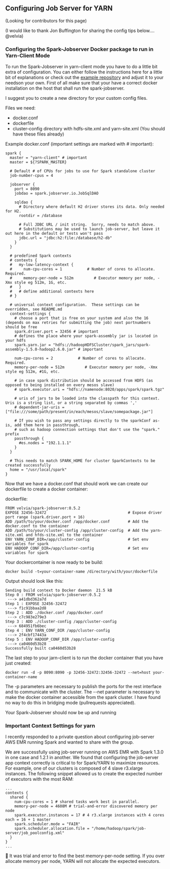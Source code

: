 ## Configuring Job Server for YARN

(Looking for contributors for this page)

(I would like to thank Jon Buffington for sharing the config tips below.... @velvia)

### Configuring the Spark-Jobserver Docker package to run in Yarn-Client Mode

To run the Spark-Jobserver in yarn-client mode you have to do a little bit extra of configuration.
You can either follow the instructions here for a little bit of explanations or check out the [example repository](https://github.com/MeiSign/spark-jobserver-yarn-client-example) and adjust it to your needson your own.
First of all make sure that your have a correct docker installation on the host that shall run the spark-jobserver.

I suggest you to create a new directory for your custom config files.

Files we need:
- docker.conf
- dockerfile
- cluster-config directory with hdfs-site.xml and yarn-site.xml (You should have these files already)

Example docker.conf (important settings are marked with # important):

    spark {
      master = "yarn-client" # important
      master = ${?SPARK_MASTER}
    
      # Default # of CPUs for jobs to use for Spark standalone cluster
      job-number-cpus = 4

      jobserver {
        port = 8090
        jobdao = spark.jobserver.io.JobSqlDAO

        sqldao {
          # Directory where default H2 driver stores its data. Only needed for H2.
          rootdir = /database

          # Full JDBC URL / init string.  Sorry, needs to match above.
          # Substitutions may be used to launch job-server, but leave it out here in the default or tests won't pass
          jdbc.url = "jdbc:h2:file:/database/h2-db"
        }
      }

      # predefined Spark contexts
      # contexts {
      #   my-low-latency-context {
      #     num-cpu-cores = 1           # Number of cores to allocate.  Required.
      #     memory-per-node = 512m         # Executor memory per node, -Xmx style eg 512m, 1G, etc.
      #   }
      #   # define additional contexts here
      # }

      # universal context configuration.  These settings can be overridden, see README.md
      context-settings {
        # choose a port that is free on your system and also the 16 (depends on max retries for submitting the job) next portnumbers should be free 
        spark.driver.port = 32456 # important
        # defines the place where your spark-assembly jar is located in your hdfs
        spark.yarn.jar = "hdfs://hadoopHDFSCluster/spark_jars/spark-assembly-1.5.0-hadoop2.6.0.jar" # important

        num-cpu-cores = 2           # Number of cores to allocate.  Required.
        memory-per-node = 512m         # Executor memory per node, -Xmx style eg 512m, #1G, etc.
    
        # in case spark distribution should be accessed from HDFS (as opposed to being installed on every mesos slave)
        # spark.executor.uri = "hdfs://namenode:8020/apps/spark/spark.tgz"

        # uris of jars to be loaded into the classpath for this context. Uris is a string list, or a string separated by commas ','
        # dependent-jar-uris = ["file:///some/path/present/in/each/mesos/slave/somepackage.jar"]

        # If you wish to pass any settings directly to the sparkConf as-is, add them here in passthrough,
        # such as hadoop connection settings that don't use the "spark." prefix
        passthrough {
          #es.nodes = "192.1.1.1"
        }
      }

      # This needs to match SPARK_HOME for cluster SparkContexts to be created successfully
      home = "/usr/local/spark"
    }

Now that we have a docker.conf that should work we can create our dockerfile to create a docker container:

dockerfile:

    FROM velvia/spark-jobserver:0.5.2
    EXPOSE 32456-32472                                    # Expose driver port range (spark.driver.port + 16)
    ADD /path/to/your/docker.conf /app/docker.conf        # Add the docker.conf to the container
    ADD /path/to/your/cluster-config /app/cluster-config  # Add the yarn-site.xml and hfds-site.xml to the container
    ENV YARN_CONF_DIR=/app/cluster-config                 # Set env variables for spark
    ENV HADOOP_CONF_DIR=/app/cluster-config               # Set env variables for spark
    
Your dockercontainer is now ready to be build:
    
    docker build -t=your-container-name /directory/with/your/dockerfile

Output should look like this:

    Sending build context to Docker daemon  21.5 kB
    Step 0 : FROM velvia/spark-jobserver:0.5.2
     ---> a41dbd362a7d
    Step 1 : EXPOSE 32456-32472
     ---> f1c91bbaa2d8
    Step 2 : ADD ./docker.conf /app/docker.conf
     ---> c7c983e279e3
    Step 3 : ADD ./cluster-config /app/cluster-config
     ---> 684951fb6bec
    Step 4 : ENV YARN_CONF_DIR /app/cluster-config
     ---> 2f4cbf17443a
    Step 5 : ENV HADOOP_CONF_DIR /app/cluster-config
     ---> ca0460d53b28
    Successfully built ca0460d53b28

The last step to your jarn-client is to run the docker container that you have just created:

    docker run -d -p 8090:8090 -p 32456-32472:32456-32472 --net=host your-container-name
    
  The -p parameters are necessary to publish the ports for the rest interface and to communicate with the cluster.
  The --net parameter is necessary to make the docker container accessible from the spark cluster. I have found no way to do this in bridging mode (pullrequests appreciated).
  
Your Spark-Jobserver should now be up and running

### Important Context Settings for yarn

I recently responded to a private question about configuring job-server AWS EMR running Spark and wanted to share with the group.

We are successfully using job-server running on AWS EMR with Spark 1.3.0 in one case and 1.2.1 in another. We found that configuring the job-server app context correctly is critical to for Spark/YARN to maximize resources. For example, one of our clusters is composed of 4 slave r3.xlarge instances. The following snippet allowed us to create the expected number of executors with the most RAM:

```
...
contexts {
  shared {
    num-cpu-cores = 1 # shared tasks work best in parallel.
    memory-per-node = 4608M # trial-and-error discovered memory per node
    spark.executor.instances = 17 # 4 r3.xlarge instances with 4 cores each = 16 + 1 master
    spark.scheduler.mode = "FAIR"
    spark.scheduler.allocation.file = "/home/hadoop/spark/job-server/job_poolconfig.xml"
  }
}
...
```

It was trial and error to find the best memory-per-node setting. If you over allocate memory per node, YARN will not allocate the expected executors.
